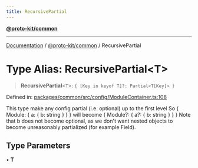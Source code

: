 ```yaml
---
title: RecursivePartial
---
```


[**@proto-kit/common**](../README.md)

***

[Documentation](../../../README.md) / [@proto-kit/common](../README.md) / RecursivePartial

# Type Alias: RecursivePartial\<T\>

> **RecursivePartial**\<`T`\>: `{ [Key in keyof T]?: Partial<T[Key]> }`

Defined in: [packages/common/src/config/ModuleContainer.ts:108](https://github.com/proto-kit/framework/blob/4d6b3b6da51b3edee0fbf25ce72c1f59ec61e891/packages/common/src/config/ModuleContainer.ts#L108)

This type make any config partial (i.e. optional) up to the first level
So { Module: { a: { b: string } } }
will become
{ Module?: { a?: { b: string } } }
Note that b does not become optional, as we don't want nested objects to
become unreasonably partialized (for example Field).

## Type Parameters

• **T**
